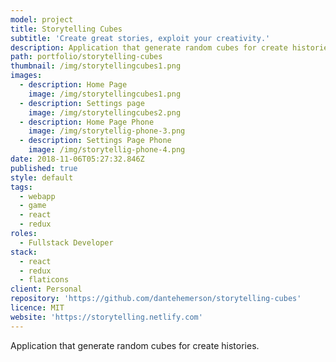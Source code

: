 ```yaml
---
model: project
title: Storytelling Cubes
subtitle: 'Create great stories, exploit your creativity.'
description: Application that generate random cubes for create histories.
path: portfolio/storytelling-cubes
thumbnail: /img/storytellingcubes1.png
images:
  - description: Home Page
    image: /img/storytellingcubes1.png
  - description: Settings page
    image: /img/storytellingcubes2.png
  - description: Home Page Phone
    image: /img/storytellig-phone-3.png
  - description: Settings Page Phone
    image: /img/storytellig-phone-4.png
date: 2018-11-06T05:27:32.846Z
published: true
style: default
tags:
  - webapp
  - game
  - react
  - redux
roles:
  - Fullstack Developer
stack:
  - react
  - redux
  - flaticons
client: Personal
repository: 'https://github.com/dantehemerson/storytelling-cubes'
licence: MIT
website: 'https://storytelling.netlify.com'
---
```

Application that generate random cubes for create histories.
